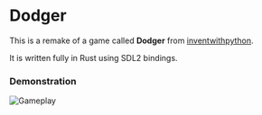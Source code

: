 # Dodger
This is a remake of a game called **Dodger** from [inventwithpython](https://inventwithpython.com/invent4thed/chapter21.html).

It is written fully in Rust using SDL2 bindings.

### Demonstration
![Gameplay](https://i.imgur.com/AgawJea.gif)
